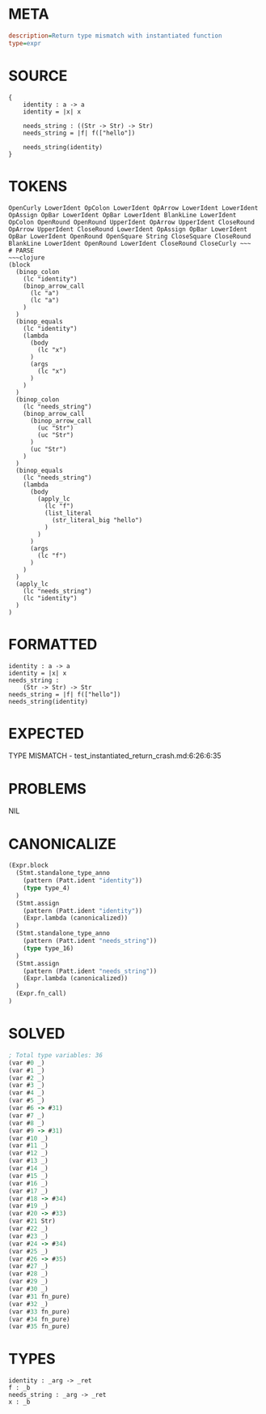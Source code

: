 # META
~~~ini
description=Return type mismatch with instantiated function
type=expr
~~~
# SOURCE
~~~roc
{
    identity : a -> a
    identity = |x| x

    needs_string : ((Str -> Str) -> Str)
    needs_string = |f| f(["hello"])

    needs_string(identity)
}
~~~
# TOKENS
~~~text
OpenCurly LowerIdent OpColon LowerIdent OpArrow LowerIdent LowerIdent OpAssign OpBar LowerIdent OpBar LowerIdent BlankLine LowerIdent OpColon OpenRound OpenRound UpperIdent OpArrow UpperIdent CloseRound OpArrow UpperIdent CloseRound LowerIdent OpAssign OpBar LowerIdent OpBar LowerIdent OpenRound OpenSquare String CloseSquare CloseRound BlankLine LowerIdent OpenRound LowerIdent CloseRound CloseCurly ~~~
# PARSE
~~~clojure
(block
  (binop_colon
    (lc "identity")
    (binop_arrow_call
      (lc "a")
      (lc "a")
    )
  )
  (binop_equals
    (lc "identity")
    (lambda
      (body
        (lc "x")
      )
      (args
        (lc "x")
      )
    )
  )
  (binop_colon
    (lc "needs_string")
    (binop_arrow_call
      (binop_arrow_call
        (uc "Str")
        (uc "Str")
      )
      (uc "Str")
    )
  )
  (binop_equals
    (lc "needs_string")
    (lambda
      (body
        (apply_lc
          (lc "f")
          (list_literal
            (str_literal_big "hello")
          )
        )
      )
      (args
        (lc "f")
      )
    )
  )
  (apply_lc
    (lc "needs_string")
    (lc "identity")
  )
)
~~~
# FORMATTED
~~~roc
identity : a -> a
identity = |x| x
needs_string :
	(Str -> Str) -> Str
needs_string = |f| f(["hello"])
needs_string(identity)
~~~
# EXPECTED
TYPE MISMATCH - test_instantiated_return_crash.md:6:26:6:35
# PROBLEMS
NIL
# CANONICALIZE
~~~clojure
(Expr.block
  (Stmt.standalone_type_anno
    (pattern (Patt.ident "identity"))
    (type type_4)
  )
  (Stmt.assign
    (pattern (Patt.ident "identity"))
    (Expr.lambda (canonicalized))
  )
  (Stmt.standalone_type_anno
    (pattern (Patt.ident "needs_string"))
    (type type_16)
  )
  (Stmt.assign
    (pattern (Patt.ident "needs_string"))
    (Expr.lambda (canonicalized))
  )
  (Expr.fn_call)
)
~~~
# SOLVED
~~~clojure
; Total type variables: 36
(var #0 _)
(var #1 _)
(var #2 _)
(var #3 _)
(var #4 _)
(var #5 _)
(var #6 -> #31)
(var #7 _)
(var #8 _)
(var #9 -> #31)
(var #10 _)
(var #11 _)
(var #12 _)
(var #13 _)
(var #14 _)
(var #15 _)
(var #16 _)
(var #17 _)
(var #18 -> #34)
(var #19 _)
(var #20 -> #33)
(var #21 Str)
(var #22 _)
(var #23 _)
(var #24 -> #34)
(var #25 _)
(var #26 -> #35)
(var #27 _)
(var #28 _)
(var #29 _)
(var #30 _)
(var #31 fn_pure)
(var #32 _)
(var #33 fn_pure)
(var #34 fn_pure)
(var #35 fn_pure)
~~~
# TYPES
~~~roc
identity : _arg -> _ret
f : _b
needs_string : _arg -> _ret
x : _b
~~~
